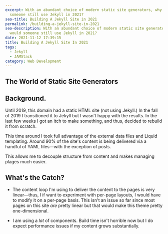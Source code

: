 ```yaml
---
excerpt: With an abundant choice of modern static site generators, why would
  someone still use Jekyll in 2021?
seo-title: Building A Jekyll Site in 2021
permalink: /building-a-jekyll-site-in-2021
seo-description: With an abundant choice of modern static site generators, why
  would someone still use Jekyll in 2021?
date: 2021-11-12 17:39:15
title: Building A Jekyll Site In 2021
tags:
  - Jekyll
  - JAMStack
category: Web Development
---
```

## The World of Static Site Generators

## Background.
Until 2019, this domain had a static HTML site (not using Jekyll.) In the fall of 2019 I transitioned it to Jekyll but I wasn't happy with the results. In the last few weeks I got an itch to make something, and thus, decided to rebuild it from scratch. 

This time around I took full advantage of the external data files and Liquid templating. Around 90% of the site's content is being delivered via a handful of YAML files&mdash;with the exception of posts. 

This allows me to decouple structure from content and makes managing plages much easier. 

## What's the Catch?
- The content loop I'm using to deliver the content to the pages is very linear&mdash;thus, I if want to experiment with per-page layouts, I would have to modify it on a per-page basis. This isn't an issue so far since most pages on this site <em>are</em> pretty linear but that would make this theme pretty one-dimensional.
    
- I am using a <em>lot</em> of components. Build time isn't horrible now but I do expect performance issues if my content grows substantially. 